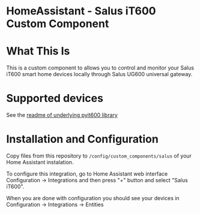 # HomeAssistant - Salus iT600 Custom Component

# What This Is

This is a custom component to allows you to control and monitor your Salus iT600 smart home devices locally through Salus UG600 universal gateway.

# Supported devices

See the [readme of underlying pyit600 library](https://github.com/jvitkauskas/pyit600/blob/master/README.md)

# Installation and Configuration

Copy files from this repository to `/config/custom_components/salus` of your Home Assistant instalation.

To configure this integration, go to Home Assistant web interface Configuration -> Integrations and then press "+" button and select "Salus iT600".

When you are done with configuration you should see your devices in Configuration -> Integrations -> Entities
